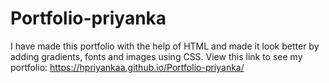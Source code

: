 # Portfolio-priyanka
I have made this portfolio with the help of HTML and made it look better by adding gradients, fonts and images using CSS.
View this link to see my portfolio: https://hpriyankaa.github.io/Portfolio-priyanka/
